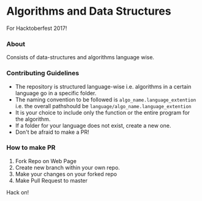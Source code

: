 # Algorithms and Data Structures
For Hacktoberfest 2017!

### About
Consists of data-structures and algorithms language wise.

### Contributing Guidelines
- The repository is structured language-wise i.e. algorithms in a certain language go in a specific folder.
- The naming convention to be followed is ```algo_name.language_extention``` i.e. the overall pathshould be ```language/algo_name.language_extention```
- It is your choice to include only the function or the entire program for the algorithm.
- If a folder for your language does not exist, create a new one.
- Don't be afraid to make a PR!

### How to make PR
1. Fork Repo on Web Page
2. Create new branch within your own repo.
2. Make your changes on your forked repo
3. Make Pull Request to master

Hack on!

